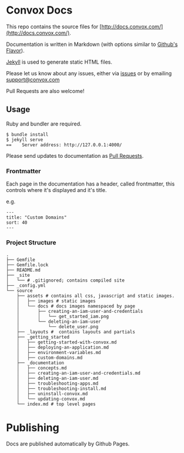 # Convox Docs

This repo contains the source files for [http://docs.convox.com/](http://docs.convox.com/).

Documentation is written in Markdown (with options similar to [Github's Flavor](https://help.github.com/articles/github-flavored-markdown/)).

[Jekyll](https://http://jekyllrb.com//) is used to generate static HTML files.

Please let us know about any issues, either via [issues](/issues) or by emailing [support@convox.com](mailto:support@convox.com)

Pull Requests are also welcome!

## Usage

Ruby and bundler are required.

```shell
$ bundle install
$ jekyll serve
==    Server address: http://127.0.0.1:4000/
```

Please send updates to documentation as [Pull Requests](/pulls).


### Frontmatter

Each page in the documentation has a header, called frontmatter, this controls where it's displayed and it's title.

e.g.

```
---
title: "Custom Domains"
sort: 40
---
```

### Project Structure

```
.
├── Gemfile
├── Gemfile.lock
├── README.md
├── _site
│   └── # .gitignored; contains compiled site
├── _config.yml
└── source
    ├── assets # contains all css, javascript and static images.
    │   ├── images # static images
    │   └── docs # docs images namespaced by page
    │       ├── creating-an-iam-user-and-credentials
    │       │   └── get_started_iam.png
    │       └── deleting-an-iam-user
    │           └── delete_user.png
    ├── _layouts #  contains layouts and partials
    ├── _getting_started
    │   ├── getting-started-with-convox.md
    │   ├── deploying-an-application.md
    │   ├── environment-variables.md
    │   ├── custom-domains.md
    ├── _documentation
    │   ├── concepts.md
    │   ├── creating-an-iam-user-and-credentials.md
    │   ├── deleting-an-iam-user.md
    │   ├── troubleshooting-apps.md
    │   ├── troubleshooting-install.md
    │   ├── uninstall-convox.md
    │   └── updating-convox.md
    └── index.md # top level pages
```

# Publishing

Docs are published automatically by Github Pages.


